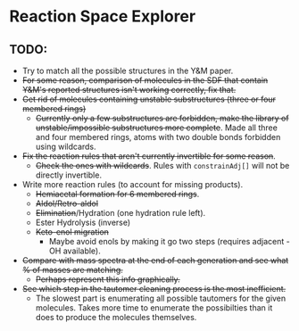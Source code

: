 # Reaction Space Explorer

## TODO:
* Try to match all the possible structures in the Y&M paper.
* ~~For some reason, comparison of molecules in the SDF that contain Y&M's reported structures isn't working correctly, fix that.~~
* ~~Get rid of molecules containing unstable substructures (three or four membered rings)~~
    * ~~Currently only a few substructures are forbidden, make the library of unstable/impossible substructures more complete~~. Made all three and four membered rings, atoms with two double bonds forbidden using wildcards.
* ~~Fix the reaction rules that aren't currently invertible for some reason~~.
    * ~~Check the ones with wildcards~~. Rules with ```constrainAdj[]``` will not be directly invertible.
* Write more reaction rules (to account for missing products).
    * ~~Hemiacetal formation for 6 membered rings~~.
    * ~~Aldol/Retro-aldol~~
    * ~~Elimination~~/Hydration (one hydration rule left).
    * Ester Hydrolysis (inverse)
    * ~~Keto-enol migration~~
        * Maybe avoid enols by making it go two steps (requires adjacent -OH available).
* ~~Compare with mass spectra at the end of each generation and see what % of masses are matching.~~
    * ~~Perhaps represent this info graphically.~~
* ~~See which step in the tautomer cleaning process is the most inefficient.~~
    * The slowest part is enumerating all possible tautomers for the given molecules. Takes more time to enumerate the possibilties than it does to produce the molecules themselves.
